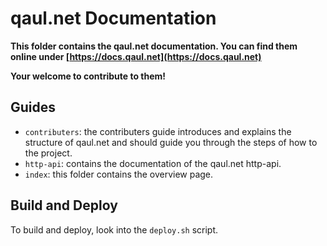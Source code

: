# qaul.net Documentation

**This folder contains the qaul.net documentation. You can find them online under [https://docs.qaul.net](https://docs.qaul.net)**

**Your welcome to contribute to them!**


## Guides

* `contributers`: the contributers guide introduces and explains the structure of qaul.net and should guide you through the steps of how to the project.
* `http-api`: contains the documentation of the qaul.net http-api.
* `index`: this folder contains the overview page.


## Build and Deploy

To build and deploy, look into the `deploy.sh` script.
